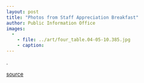 ```yaml
---
layout: post
title: "Photos from Staff Appreciation Breakfast"
author: Public Information Office
images:
  -
    - file: ../art/four_table.04-05-10.385.jpg
    - caption: 
---
```


.  

  

[source](http://www1.ucsc.edu/currents/03-04/05-10/staff_photos.html "Permalink to staff_photos")
